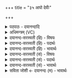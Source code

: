 +++
title = "३५ आपो देवीः"

+++
<details><summary>पदपाठः - दयानन्दादि</summary>

आपः॑। दे॒वीः॒। प्रति॑। गृ॒भ्णी॒त॒। भस्म॑। ए॒तत्। स्यो॒ने। कृ॒णु॒ध्व॒म्। सु॒र॒भौ। ऊँ॒ इत्यूँ॑। लो॒के। तस्मै॑। न॒म॒न्ता॒म्। जन॑यः। सु॒पत्नी॒रिति॑ सु॒ऽपत्नीः॑। मा॒तेवेति॑ मा॒ताऽइ॑व। पु॒त्रम्। बि॒भृ॒त॒। अ॒प्स्वित्य॒प्ऽसु। ए॒न॒त्। ३५।
</details>

<details><summary>अधिमन्त्रम् (VC)</summary>

- आपो देवताः
- वसिष्ठ ऋषिः
- आर्षी त्रिष्टुप्
- धैवतः
</details>

<details><summary>दयानन्द-सरस्वती (हि) - विषयः</summary>

अब सब मनुष्यों को स्वयंवर विवाह करना चाहिये, यह विषय अगले मन्त्र में कहा है ॥
</details>

<details><summary>दयानन्द-सरस्वती (हि) - पदार्थः</summary>

पदार्थान्वयभाषाः -  हे विद्वान् मनुष्यो ! जो (आपः) पवित्र जलों के तुल्य सम्पूर्ण शुभगुण और विद्याओं में व्याप्त बुद्धि (देवीः) सुन्दर रूप और स्वभाववाली कन्या (सुरभौ) ऐश्वर्य्य के प्रकाश से युक्त (लोके) देखने योग्य लोकों में अपने पतियों को प्रसन्न करें, उन को (प्रति गृभ्णीत) स्वीकार करो तथा उन को सुखयुक्त (कृणुध्वम्) करो, जो (एतत्) यह (भस्म) प्रकाशक तेज है (तस्मै) उस के लिये जो (सुपत्नीः) सुन्दर (जनयः) विद्या और अच्छी शिक्षा से प्रसिद्ध हुई स्त्री नमती हैं, उनके प्रति आप लोग भी (नमन्ताम्) नम्र हूजिये (उ) और तुम स्त्री-पुरुष दोनों मिल के (पुत्रम्) पुत्र को (मातेव) माता के तुल्य (अप्सु) प्राणों में (एनत्) इस पुत्र को (बिभृत) धारण करो ॥३५ ॥
</details>

<details><summary>दयानन्द-सरस्वती (हि) - भावार्थः</summary>

भावार्थभाषाः -  इस मन्त्र में उपमालङ्कार है। मनुष्यों को चाहिये कि परस्पर प्रसन्नता के साथ स्वयंवर विवाह, धर्म के अनुसार पुत्रों को उत्पन्न और उन को विद्वान् करके गृहाश्रम के ऐश्वर्य्य की उन्नति करें ॥३५ ॥
</details>

<details><summary>दयानन्द-सरस्वती (सं) - विषयः</summary>

अथ सर्वैर्मनुष्यैः स्वयंवरो विवाहः कार्य इत्याह ॥
</details>

<details><summary>दयानन्द-सरस्वती (सं) - पदार्थः</summary>

पदार्थान्वयभाषाः -  हे विद्वांसो मनुष्याः ! या आपो देवीः सुरभौ लोके पतीन् सुखिनः कुर्वन्ति, ताः प्रतिगृभ्णीतैताः सुखिनीः कृणुध्वम्। यदेतद् भस्मास्ति, तस्मै याः सुपत्नीर्जनयो नमन्ति, ताः प्रति भवन्तोऽपि नमन्तामुभये मिलित्वा पुत्रं मातेवाप्स्वेनद् बिभृत ॥३५ ॥
</details>

<details><summary>दयानन्द-सरस्वती (सं) - भावार्थः</summary>

भावार्थभाषाः -  अत्रोपमालङ्कारः। मनुष्यैः परस्परं प्रसन्नतया स्वयंवरं विवाहं विधाय धर्मेण सन्तानानुत्पाद्यैतान् विदुषः कृत्वा गृहाश्रमैश्वर्य्यमुन्नेयम् ॥३५ ॥
</details>

<details><summary>सविता जोशी ← दयानन्दः (म) - भावार्थः</summary>

भावार्थभाषाः -  या मंत्रात उपमालंकार आहे. माणसांनी परस्पर प्रसन्नतेने स्वयंवर विवाह करून धर्मानुसार पुत्र उत्पन्न करावेत व त्यांना विद्वान करून गृहस्थाश्रमाचे ऐश्वर्य वाढवावे.
</details>